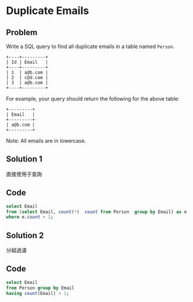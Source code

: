# Duplicate Emails

## Problem

Write a SQL query to find all duplicate emails in a table named `Person`.
```
+----+---------+
| Id | Email   |
+----+---------+
| 1  | a@b.com |
| 2  | c@d.com |
| 3  | a@b.com |
+----+---------+
```
For example, your query should return the following for the above table:
```
+---------+
| Email   |
+---------+
| a@b.com |
+---------+
```
Note: All emails are in lowercase.

## Solution 1

直接使用子查詢

## Code
```sql
select Email
from (select Email, count(*)  count from Person  group by Email) as e
where e.count > 1;
```

## Solution 2

分組過濾

## Code
```sql
select Email
from Person group by Email
having count(Email) > 1;
```
